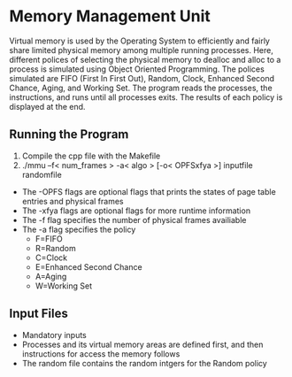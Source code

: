 # Memory Management Unit
Virtual memory is used by the Operating System to efficiently and fairly share limited physical memory among multiple running processes. Here, different polices of selecting the physical memory to dealloc and alloc to a process is simulated using Object Oriented Programming. The polices simulated are FIFO (First In First Out), Random, Clock, Enhanced Second Chance, Aging, and Working Set. The program reads the processes, the instructions, and runs until all processes exits. The results of each policy is displayed at the end.

## Running the Program
1. Compile the cpp file with the Makefile
2. ./mmu –f< num_frames > -a< algo > [-o< OPFSxfya >] inputfile randomfile

- The -OPFS flags are optional flags that prints the states of page table entries and physical frames
- The -xfya flags are optional flags for more runtime information
- The -f flag specifies the number of physical frames availiable 
- The -a flag specifies the policy
  - F=FIFO
  - R=Random
  - C=Clock
  - E=Enhanced Second Chance
  - A=Aging
  - W=Working Set

## Input Files
- Mandatory inputs
- Processes and its virtual memory areas are defined first, and then instructions for access the memory follows
- The random file contains the random intgers for the Random policy